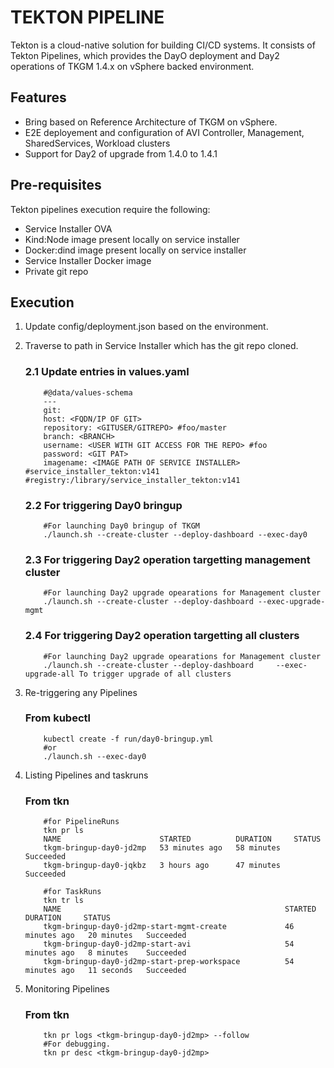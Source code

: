 # TEKTON PIPELINE 

Tekton is a cloud-native solution for building CI/CD systems. It consists of Tekton Pipelines, which provides the DayO deployment and Day2 operations of TKGM 1.4.x on vSphere backed environment. 

## Features

- Bring based on Reference Architecture of TKGM on vSphere.
- E2E deployement and configuration of AVI Controller, Management, SharedServices, Workload clusters 
- Support for Day2 of upgrade from 1.4.0 to 1.4.1


## Pre-requisites

Tekton pipelines execution require the following: 

- Service Installer OVA
- Kind:Node image present locally on service installer
- Docker:dind image present locally on service installer
- Service Installer Docker image
- Private git repo

## Execution

1. Update config/deployment.json based on the environment. 
2. Traverse to path in Service Installer which has the git repo cloned.

    ### 2.1 Update entries in values.yaml
    ```cat values.yaml
        #@data/values-schema
        ---
        git:
        host: <FQDN/IP OF GIT>
        repository: <GITUSER/GITREPO> #foo/master
        branch: <BRANCH>
        username: <USER WITH GIT ACCESS FOR THE REPO> #foo
        password: <GIT PAT>
        imagename: <IMAGE PATH OF SERVICE INSTALLER> #service_installer_tekton:v141 #registry:/library/service_installer_tekton:v141
    ```
    ### 2.2 For triggering Day0 bringup
    ``` 
        #For launching Day0 bringup of TKGM
        ./launch.sh --create-cluster --deploy-dashboard --exec-day0
    ```
    ### 2.3 For triggering Day2 operation targetting management cluster
    ``` 
        #For launching Day2 upgrade opearations for Management cluster
        ./launch.sh --create-cluster --deploy-dashboard --exec-upgrade-mgmt
    ```
    ### 2.4 For triggering Day2 operation targetting all clusters
    ``` 
        #For launching Day2 upgrade opearations for Management cluster
        ./launch.sh --create-cluster --deploy-dashboard     --exec-upgrade-all To trigger upgrade of all clusters

    ```
3. Re-triggering any Pipelines
    ### From kubectl
    ``` 
        kubectl create -f run/day0-bringup.yml        
        #or 
        ./launch.sh --exec-day0
    ```
5. Listing Pipelines and taskruns
    ### From tkn
    ``` 
        #for PipelineRuns
        tkn pr ls
        NAME                      STARTED          DURATION     STATUS
        tkgm-bringup-day0-jd2mp   53 minutes ago   58 minutes   Succeeded
        tkgm-bringup-day0-jqkbz   3 hours ago      47 minutes   Succeeded      

        #for TaskRuns
        tkn tr ls
        NAME                                                  STARTED          DURATION     STATUS        
        tkgm-bringup-day0-jd2mp-start-mgmt-create             46 minutes ago   20 minutes   Succeeded
        tkgm-bringup-day0-jd2mp-start-avi                     54 minutes ago   8 minutes    Succeeded
        tkgm-bringup-day0-jd2mp-start-prep-workspace          54 minutes ago   11 seconds   Succeeded

    ```
4. Monitoring Pipelines
    ### From tkn
    ``` 
        tkn pr logs <tkgm-bringup-day0-jd2mp> --follow
        #For debugging. 
        tkn pr desc <tkgm-bringup-day0-jd2mp>
    ```


